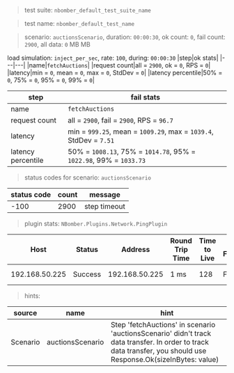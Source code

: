 > test suite: `nbomber_default_test_suite_name`

> test name: `nbomber_default_test_name`

> scenario: `auctionsScenario`, duration: `00:00:30`, ok count: `0`, fail count: `2900`, all data: `0` MB MB

load simulation: `inject_per_sec`, rate: `100`, during: `00:00:30`
|step|ok stats|
|---|---|
|name|`fetchAuctions`|
|request count|all = `2900`, ok = `0`, RPS = `0`|
|latency|min = `0`, mean = `0`, max = `0`, StdDev = `0`|
|latency percentile|50% = `0`, 75% = `0`, 95% = `0`, 99% = `0`|

|step|fail stats|
|---|---|
|name|`fetchAuctions`|
|request count|all = `2900`, fail = `2900`, RPS = `96.7`|
|latency|min = `999.25`, mean = `1009.29`, max = `1039.4`, StdDev = `7.51`|
|latency percentile|50% = `1008.13`, 75% = `1014.78`, 95% = `1022.98`, 99% = `1033.73`|
> status codes for scenario: `auctionsScenario`

|status code|count|message|
|---|---|---|
|-100|2900|step timeout|

> plugin stats: `NBomber.Plugins.Network.PingPlugin`

|Host|Status|Address|Round Trip Time|Time to Live|Don't Fragment|Buffer Size|
|---|---|---|---|---|---|---|
|192.168.50.225|Success|192.168.50.225|1 ms|128|False|32 bytes|

> hints:

|source|name|hint|
|---|---|---|
|Scenario|auctionsScenario|Step 'fetchAuctions' in scenario 'auctionsScenario' didn't track data transfer. In order to track data transfer, you should use Response.Ok(sizeInBytes: value)|
